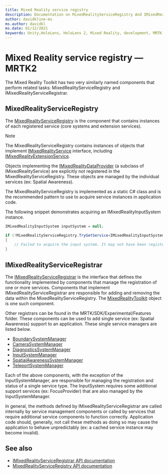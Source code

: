 ```yaml
---
title: Mixed Reality service registry
description: Documentation on MixedRealityServiceRegistry And IMixedRealityServiceRegistrar
author: davidkline-ms
ms.author: davidkl
ms.date: 01/12/2021
keywords: Unity,HoloLens, HoloLens 2, Mixed Reality, development, MRTK,
---
```


# Mixed Reality service registry &#8212; MRTK2

The Mixed Reality Toolkit has two very similarly named components that perform related tasks:
MixedRealityServiceRegistry and IMixedRealityServiceRegistrar.

## MixedRealityServiceRegistry

The [MixedRealityServiceRegistry](xref:Microsoft.MixedReality.Toolkit.MixedRealityServiceRegistry?view=mixed-reality-toolkit-unity-2019-dotnet-2.8.0&preserve-view=true) is
the component that contains instances of each registered service (core systems and extension services).

> [!NOTE]
> The MixedRealityServiceRegistry contains instances of objects that
implement [IMixedRealityService](xref:Microsoft.MixedReality.Toolkit.IMixedRealityService?view=mixed-reality-toolkit-unity-2019-dotnet-2.8.0&preserve-view=true) interface, including [IMixedRealityExtensionService](xref:Microsoft.MixedReality.Toolkit.IMixedRealityExtensionService?view=mixed-reality-toolkit-unity-2019-dotnet-2.8.0&preserve-view=true).
>
>Objects implementing the [IMixedRealityDataProvider](xref:Microsoft.MixedReality.Toolkit.IMixedRealityDataProvider?view=mixed-reality-toolkit-unity-2019-dotnet-2.8.0&preserve-view=true) (a subclass of IMixedRealityService) are explicitly not registered in the MixedRealityServiceRegistry. These objects are managed by the individual services (ex: Spatial Awareness).

The MixedRealityServiceRegistry is implemented as a static C# class and is the recommended pattern to
use to acquire service instances in application code.

The following snippet demonstrates acquiring an IMixedRealityInputSystem instance.

```c#
IMixedRealityInputSystem inputSystem = null;

if (!MixedRealityServiceRegistry.TryGetService<IMixedRealityInputSystem>(out inputSystem))
{
    // Failed to acquire the input system. It may not have been registered
}
```

## IMixedRealityServiceRegistrar

The [IMixedRealityServiceRegistrar](xref:Microsoft.MixedReality.Toolkit.IMixedRealityServiceRegistrar?view=mixed-reality-toolkit-unity-2019-dotnet-2.8.0&preserve-view=true)
is the interface that defines the functionality implemented by components that manage the registration
of one or more services. Components that implement IMixedRealityServiceRegistrar are responsible for
adding and removing the data within the MixedRealityServiceRegistry. The [MixedRealityToolkit](xref:Microsoft.MixedReality.Toolkit.MixedRealityToolkit?view=mixed-reality-toolkit-unity-2019-dotnet-2.8.0&preserve-view=true)
object is one such component.

Other registrars can be found in the MRTK/SDK/Experimental/Features
folder. These components can be used to add single service (ex: Spatial Awareness) support
to an application. These single service managers are listed below.

- [BoundarySystemManager](xref:Microsoft.MixedReality.Toolkit.Experimental.Boundary.BoundarySystemManager?view=mixed-reality-toolkit-unity-2019-dotnet-2.8.0&preserve-view=true)
- [CameraSystemManager](xref:Microsoft.MixedReality.Toolkit.Experimental.CameraSystem.CameraSystemManager?view=mixed-reality-toolkit-unity-2019-dotnet-2.8.0&preserve-view=true)
- [DiagnosticsSystemManager](xref:Microsoft.MixedReality.Toolkit.Experimental.Diagnostics.DiagnosticsSystemManager?view=mixed-reality-toolkit-unity-2019-dotnet-2.8.0&preserve-view=true)
- [InputSystemManager](xref:Microsoft.MixedReality.Toolkit.Experimental.Input.InputSystemManager?view=mixed-reality-toolkit-unity-2019-dotnet-2.8.0&preserve-view=true)
- [SpatialAwarenessSystemManager](xref:Microsoft.MixedReality.Toolkit.Experimental.SpatialAwareness.SpatialAwarenessSystemManager?view=mixed-reality-toolkit-unity-2019-dotnet-2.8.0&preserve-view=true)
- [TeleportSystemManager](xref:Microsoft.MixedReality.Toolkit.Experimental.Teleport.TeleportSystemManager?view=mixed-reality-toolkit-unity-2019-dotnet-2.8.0&preserve-view=true)

Each of the above components, with the exception of the InputSystemManager, are responsible for
managing the registration and status of a single service type. The InputSystem requires some additional
support services (ex: FocusProvider) that are also managed by the InputSystemManager.

In general, the methods defined by IMixedRealityServiceRegistrar are called internally by service
management components or called by services that require additional service components to function
correctly. Application code should, generally, not call these methods as doing so may cause the application
to behave unpredictably (ex: a cached service instance may become invalid).

## See also

- [IMixedRealityServiceRegistrar API documentation](xref:Microsoft.MixedReality.Toolkit.IMixedRealityServiceRegistrar?view=mixed-reality-toolkit-unity-2019-dotnet-2.8.0&preserve-view=true)
- [MixedRealityServiceRegistry API documentation](xref:Microsoft.MixedReality.Toolkit.MixedRealityServiceRegistry?view=mixed-reality-toolkit-unity-2019-dotnet-2.8.0&preserve-view=true)
